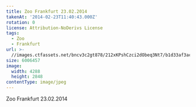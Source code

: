 ```yaml
---
title: Zoo Frankfurt 23.02.2014
takenAt: '2014-02-23T11:40:43.000Z'
rotation: 0
license: Attribution-NoDerivs License
tags:
  - Zoo
  - Frankfurt
url: >-
  //images.ctfassets.net/bncv3c2gt878/212xKPshCzci2dObeq3Nt7/b1d33af3acec2a043004bec6397f1e79/zoo-frankfurt-23022014_12729640665_o
size: 6006457
image:
  width: 4288
  height: 2848
contentType: image/jpeg
---
```


Zoo Frankfurt 23.02.2014